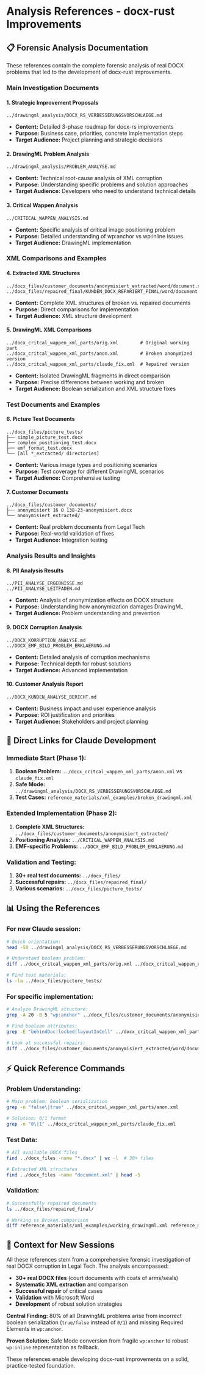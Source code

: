 # Analysis References - docx-rust Improvements

## 📋 **Forensic Analysis Documentation**

These references contain the complete forensic analysis of real DOCX problems that led to the development of docx-rust improvements.

### **Main Investigation Documents**

#### **1. Strategic Improvement Proposals**
```
../drawingml_analysis/DOCX_RS_VERBESSERUNGSVORSCHLAEGE.md
```
- **Content:** Detailed 3-phase roadmap for docx-rs improvements
- **Purpose:** Business case, priorities, concrete implementation steps
- **Target Audience:** Project planning and strategic decisions

#### **2. DrawingML Problem Analysis**
```
../drawingml_analysis/PROBLEM_ANALYSE.md
```
- **Content:** Technical root-cause analysis of XML corruption
- **Purpose:** Understanding specific problems and solution approaches
- **Target Audience:** Developers who need to understand technical details

#### **3. Critical Wappen Analysis**
```
../CRITICAL_WAPPEN_ANALYSIS.md
```
- **Content:** Specific analysis of critical image positioning problem
- **Purpose:** Detailed understanding of wp:anchor vs wp:inline issues
- **Target Audience:** DrawingML implementation

### **XML Comparisons and Examples**

#### **4. Extracted XML Structures**
```
../docx_files/customer_documents/anonymisiert_extracted/word/document.xml
../docx_files/repaired_final/KUNDEN_DOCX_REPARIERT_FINAL/word/document.xml
```
- **Content:** Complete XML structures of broken vs. repaired documents
- **Purpose:** Direct comparisons for implementation
- **Target Audience:** XML structure development

#### **5. DrawingML XML Comparisons**
```
../docx_critcal_wappen_xml_parts/orig.xml        # Original working part
../docx_critcal_wappen_xml_parts/anon.xml        # Broken anonymized version  
../docx_critcal_wappen_xml_parts/claude_fix.xml  # Repaired version
```
- **Content:** Isolated DrawingML fragments in direct comparison
- **Purpose:** Precise differences between working and broken
- **Target Audience:** Boolean serialization and XML structure fixes

### **Test Documents and Examples**

#### **6. Picture Test Documents**
```
../docx_files/picture_tests/
├── simple_picture_test.docx
├── complex_positioning_test.docx
├── emf_format_test.docx
└── [all *_extracted/ directories]
```
- **Content:** Various image types and positioning scenarios
- **Purpose:** Test coverage for different DrawingML scenarios
- **Target Audience:** Comprehensive testing

#### **7. Customer Documents**
```
../docx_files/customer_documents/
├── anonymisiert 16 O 138-23-anonymisiert.docx
└── anonymisiert_extracted/
```
- **Content:** Real problem documents from Legal Tech
- **Purpose:** Real-world validation of fixes
- **Target Audience:** Integration testing

### **Analysis Results and Insights**

#### **8. PII Analysis Results**
```
../PII_ANALYSE_ERGEBNISSE.md
../PII_ANALYSE_LEITFADEN.md
```
- **Content:** Analysis of anonymization effects on DOCX structure
- **Purpose:** Understanding how anonymization damages DrawingML
- **Target Audience:** Problem understanding and prevention

#### **9. DOCX Corruption Analysis**
```
../DOCX_KORRUPTION_ANALYSE.md
../DOCX_EMF_BILD_PROBLEM_ERKLAERUNG.md
```
- **Content:** Detailed analysis of corruption mechanisms
- **Purpose:** Technical depth for robust solutions
- **Target Audience:** Advanced implementation

#### **10. Customer Analysis Report**
```
../DOCX_KUNDEN_ANALYSE_BERICHT.md
```
- **Content:** Business impact and user experience analysis
- **Purpose:** ROI justification and priorities
- **Target Audience:** Stakeholders and project planning

## 🔗 **Direct Links for Claude Development**

### **Immediate Start (Phase 1):**
1. **Boolean Problem:** `../docx_critcal_wappen_xml_parts/anon.xml` vs `claude_fix.xml`
2. **Safe Mode:** `../drawingml_analysis/DOCX_RS_VERBESSERUNGSVORSCHLAEGE.md` 
3. **Test Cases:** `reference_materials/xml_examples/broken_drawingml.xml`

### **Extended Implementation (Phase 2):**
1. **Complete XML Structures:** `../docx_files/customer_documents/anonymisiert_extracted/`
2. **Positioning Analysis:** `../CRITICAL_WAPPEN_ANALYSIS.md`
3. **EMF-specific Problems:** `../DOCX_EMF_BILD_PROBLEM_ERKLAERUNG.md`

### **Validation and Testing:**
1. **30+ real test documents:** `../docx_files/`
2. **Successful repairs:** `../docx_files/repaired_final/`
3. **Various scenarios:** `../docx_files/picture_tests/`

## 📊 **Using the References**

### **For new Claude session:**
```bash
# Quick orientation:
head -50 ../drawingml_analysis/DOCX_RS_VERBESSERUNGSVORSCHLAEGE.md

# Understand boolean problem:
diff ../docx_critcal_wappen_xml_parts/orig.xml ../docx_critcal_wappen_xml_parts/anon.xml

# Find test materials:
ls -la ../docx_files/picture_tests/
```

### **For specific implementation:**
```bash
# Analyze DrawingML structure:
grep -A 20 -B 5 "wp:anchor" ../docx_files/customer_documents/anonymisiert_extracted/word/document.xml

# Find boolean attributes:
grep -E "behindDoc|locked|layoutInCell" ../docx_critcal_wappen_xml_parts/*.xml

# Look at successful repairs:
diff ../docx_files/customer_documents/anonymisiert_extracted/word/document.xml ../docx_files/repaired_final/KUNDEN_DOCX_REPARIERT_FINAL/word/document.xml
```

## ⚡ **Quick Reference Commands**

### **Problem Understanding:**
```bash
# Main problem: Boolean serialization
grep -n "false\|true" ../docx_critcal_wappen_xml_parts/anon.xml

# Solution: 0/1 format  
grep -n "0\|1" ../docx_critcal_wappen_xml_parts/claude_fix.xml
```

### **Test Data:**
```bash
# All available DOCX files
find ../docx_files -name "*.docx" | wc -l  # 30+ files

# Extracted XML structures
find ../docx_files -name "document.xml" | head -5
```

### **Validation:**
```bash
# Successfully repaired documents
ls ../docx_files/repaired_final/

# Working vs Broken comparison
diff reference_materials/xml_examples/working_drawingml.xml reference_materials/xml_examples/broken_drawingml.xml
```

## 🎯 **Context for New Sessions**

All these references stem from a comprehensive forensic investigation of real DOCX corruption in Legal Tech. The analysis encompassed:

- **30+ real DOCX files** (court documents with coats of arms/seals)
- **Systematic XML extraction** and comparison
- **Successful repair** of critical cases
- **Validation** with Microsoft Word
- **Development** of robust solution strategies

**Central Finding:** 80% of all DrawingML problems arise from incorrect boolean serialization (`true/false` instead of `0/1`) and missing Required Elements in `wp:anchor`.

**Proven Solution:** Safe Mode conversion from fragile `wp:anchor` to robust `wp:inline` representation as fallback.

These references enable developing docx-rust improvements on a solid, practice-tested foundation.